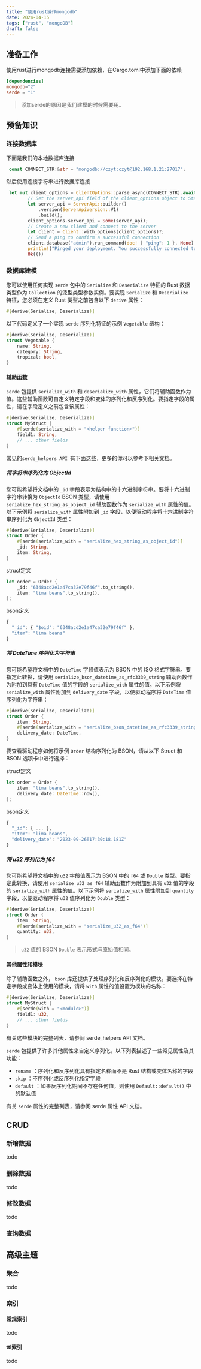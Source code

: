 ```yaml
---
title: "使用rust操作mongodb"
date: 2024-04-15
tags: ["rust", "mongoDB"]
draft: false
---
```


## 准备工作

使用rust进行mongodb连接需要添加依赖，在Cargo.toml中添加下面的依赖

```toml
[dependencies]
mongodb="2"
serde = "1"
```

> 添加serde的原因是我们建模的时候需要用。

## 预备知识

### 连接数据库

下面是我们的本地数据库连接

```rust
 const CONNECT_STR:&str = "mongodb://czyt:czyt@192.168.1.21:27017";
```

然后使用连接字符串进行数据库连接

```rust
 let mut client_options = ClientOptions::parse_async(CONNECT_STR).await?;
        // Set the server_api field of the client_options object to Stable API version 1
        let server_api = ServerApi::builder()
            .version(ServerApiVersion::V1)
            .build();
        client_options.server_api = Some(server_api);
        // Create a new client and connect to the server
        let client = Client::with_options(client_options)?;
        // Send a ping to confirm a successful connection
        client.database("admin").run_command(doc! { "ping": 1 }, None).await?;
        println!("Pinged your deployment. You successfully connected to MongoDB!");
        Ok(())
```

### 数据库建模 

您可以使用任何实现 `serde` 包中的 `Serialize` 和 `Deserialize` 特征的 Rust 数据类型作为 `Collection` 的泛型类型参数实例。要实现 `Serialize` 和 `Deserialize` 特征，您必须在定义 Rust 类型之前包含以下 `derive` 属性：

```rust
#[derive(Serialize, Deserialize)]
```

以下代码定义了一个实现 `serde` 序列化特征的示例 `Vegetable` 结构：

```rust
#[derive(Serialize, Deserialize)]
struct Vegetable {
    name: String,
    category: String,
    tropical: bool,
}
```

#### 辅助函数

`serde` 包提供 `serialize_with` 和 `deserialize_with` 属性，它们将辅助函数作为值。这些辅助函数可自定义特定字段和变体的序列化和反序列化。要指定字段的属性，请在字段定义之前包含该属性：

```rust
#[derive(Serialize, Deserialize)]
struct MyStruct {
    #[serde(serialize_with = "<helper function>")]
    field1: String,
    // ... other fields
}
```

常见的`serde_helpers API `有下面这些，更多的你可以参考下相关文档。

##### 将字符串序列化为 ObjectId 

您可能希望将文档中的 `_id` 字段表示为结构中的十六进制字符串。要将十六进制字符串转换为 `ObjectId` BSON 类型，请使用 `serialize_hex_string_as_object_id` 辅助函数作为 `serialize_with` 属性的值。以下示例将 `serialize_with` 属性附加到 `_id` 字段，以便驱动程序将十六进制字符串序列化为 `ObjectId` 类型：

```rust
#[derive(Serialize, Deserialize)]
struct Order {
    #[serde(serialize_with = "serialize_hex_string_as_object_id")]
    _id: String,
    item: String,
}
```

struct定义

```rust
let order = Order {
    _id: "6348acd2e1a47ca32e79f46f".to_string(),
    item: "lima beans".to_string(),
};
```

bson定义

```javascript
{
  "_id": { "$oid": "6348acd2e1a47ca32e79f46f" },
  "item": "lima beans"
}
```

##### 将 DateTime 序列化为字符串 

您可能希望将文档中的 `DateTime` 字段值表示为 BSON 中的 ISO 格式字符串。要指定此转换，请使用 `serialize_bson_datetime_as_rfc3339_string` 辅助函数作为附加到具有 `DateTime` 值的字段的 `serialize_with` 属性的值。以下示例将 `serialize_with` 属性附加到 `delivery_date` 字段，以便驱动程序将 `DateTime` 值序列化为字符串：

```rust
#[derive(Serialize, Deserialize)]
struct Order {
    item: String,
    #[serde(serialize_with = "serialize_bson_datetime_as_rfc3339_string")]
    delivery_date: DateTime,
}
```

要查看驱动程序如何将示例 `Order` 结构序列化为 BSON，请从以下 Struct 和 BSON 选项卡中进行选择：

struct定义

```rust
let order = Order {
    item: "lima beans".to_string(),
    delivery_date: DateTime::now(),
};
```

bson定义

```javascript
{
  "_id": { ... },
  "item": "lima beans",
  "delivery_date": "2023-09-26T17:30:18.181Z"
}
```

##### 将 u32 序列化为 f64

您可能希望将文档中的 `u32` 字段值表示为 BSON 中的 `f64` 或 `Double` 类型。要指定此转换，请使用 `serialize_u32_as_f64` 辅助函数作为附加到具有 `u32` 值的字段的 `serialize_with` 属性的值。以下示例将 `serialize_with` 属性附加到 `quantity` 字段，以便驱动程序将 `u32` 值序列化为 `Double` 类型：

```rust
#[derive(Serialize, Deserialize)]
struct Order {
    item: String,
    #[serde(serialize_with = "serialize_u32_as_f64")]
    quantity: u32,
}
```

> `u32` 值的 BSON `Double` 表示形式与原始值相同。

#### 其他属性和模块

除了辅助函数之外， `bson` 库还提供了处理序列化和反序列化的模块。要选择在特定字段或变体上使用的模块，请将 `with` 属性的值设置为模块的名称：

```rust
#[derive(Serialize, Deserialize)]
struct MyStruct {
    #[serde(with = "<module>")]
    field1: u32,
    // ... other fields
}
```

有关这些模块的完整列表，请参阅 serde_helpers API 文档。

`serde` 包提供了许多其他属性来自定义序列化。以下列表描述了一些常见属性及其功能：

- `rename` ：序列化和反序列化具有指定名称而不是 Rust 结构或变体名称的字段
- `skip` ：不序列化或反序列化指定字段
- `default` ：如果反序列化期间不存在任何值，则使用 `Default::default()` 中的默认值

有关 `serde` 属性的完整列表，请参阅 serde 属性 API 文档。

## CRUD

### 新增数据

todo

### 删除数据

todo

### 修改数据

todo

### 查询数据



## 高级主题

### 聚合

todo

### 索引

#### 常规索引

todo

#### ttl索引

todo